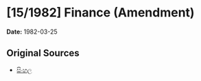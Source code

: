 # [15/1982] Finance (Amendment)

**Date:** 1982-03-25

## Original Sources

- [සිංහල](https://documents.gov.lk/view/acts/1982/3/15-1982_S.pdf)

